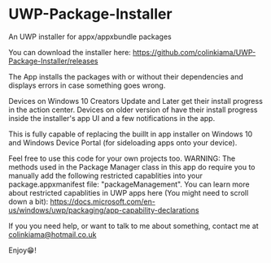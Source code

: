 # UWP-Package-Installer
An UWP installer for appx/appxbundle packages

You can download the installer here: https://github.com/colinkiama/UWP-Package-Installer/releases

The App installs the packages with or without their dependencies and displays errors in case something goes wrong.

Devices on Windows 10 Creators Update and Later get their install progress in the action center. Devices on older version of have their install progress inside the installer's app UI and a few notifications in the app.

This is fully capable of replacing the buillt in app installer on Windows 10 and Windows Device Portal (for sideloading apps onto your device).

Feel free to use this code for your own projects too. WARNING: The methods used in the Package Manager class in this app do require you to manually add the following restricted capablities into your package.appxmanifest file: "packageManagement". You can learn more about restricted capablities in UWP apps here (You might need to scroll down a bit): https://docs.microsoft.com/en-us/windows/uwp/packaging/app-capability-declarations

If you you need help, or want to talk to me about something, contact me at colinkiama@hotmail.co.uk

Enjoy😁!
